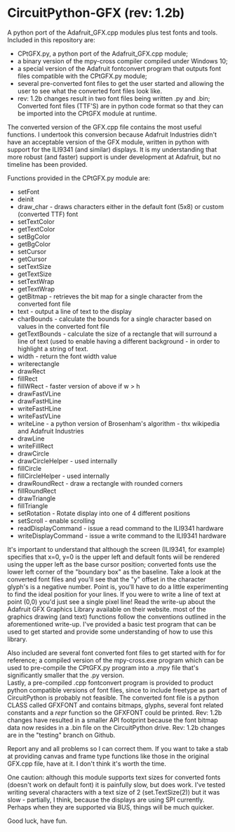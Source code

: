 # CircuitPython-GFX  (rev: 1.2b)
A python port of the Adafruit_GFX.cpp modules plus test fonts and tools. Included in this repository are: 
- CPtGFX.py, a python port of the Adafruit_GFX.cpp module; 
- a binary version of the mpy-cross compiler compiled under Windows 10; 
- a special version of the Adafruit fontconvert program that outputs font files compatible with the CPtGFX.py module; 
- several pre-converted font files to get the user started and allowing the user to see what the converted font files look like.  
- rev: 1.2b changes result in two font files being written <fontname>.py and <fontname>.bin;
Converted font files (TTF'S) are in python code format so that they can be imported into the CPtGFX module at runtime.  

The converted version of the GFX.cpp file contains the most useful functions.  I undertook this conversion because Adafruit Industries didn't have an acceptable version of the GFX module, written in python with support for the ILI9341 (and similar) displays.  It is my understanding that more robust (and faster) support is under development at Adafruit, but no timeline has been provided.

Functions provided in the CPtGFX.py module are:
  - setFont
  - deinit
  - draw_char - draws characters either in the default font (5x8) or custom (converted TTF) font
  - setTextColor
  - getTextColor
  - setBgColor
  - getBgColor
  - setCursor
  - getCursor
  - setTextSize
  - getTextSize
  - setTextWrap
  - getTextWrap
  - getBitmap - retrieves the bit map for a single character from the converted font file
  - text      - output a line of text to the display
  - charBounds  - calculate the bounds for a single character based on values in the converted font file
  - getTextBounds - calculate the size of a rectangle that will surround a line of text (used to enable having a different background
                         - in order to highlight a string of text.
  - width - return the font width value
  - writerectangle
  - drawRect
  - fillRect
  - fillWRect - faster version of above if w > h
  - drawFastVLine
  - drawFastHLine
  - writeFastHLine
  - writeFastVLine
  - writeLine - a python version of Brosenham's algorithm - thx wikipedia and Adafruit Industries
  - drawLine
  - writeFillRect
  - drawCircle
  - drawCircleHelper  - used internally
  - fillCircle
  - fillCircleHelper  - used internally
  - drawRoundRect - draw a rectangle with rounded corners
  - fillRoundRect
  - drawTriangle
  - fillTriangle
  - setRotation -   Rotate display into one of 4 different positions
  - setScroll   -   enable scrolling
  - readDisplayCommand -    issue a read command to the ILI9341 hardware
  - writeDisplayCommand -   issue a write command to the ILI9341 hardware
  
  It's important to understand that although the screen (ILI9341, for example) specifies that x=0, y=0 is the upper left and default fonts wiil be rendered using the upper left as the base cursor position; converted fonts use the lower left corner of the "boundary box" as the baseline.  Take a look at the converted font files and you'll see that the "y" offset in the character glyph's is a negative number.  Point is, you'll have to do a little experimenting to find the ideal position for your lines.  If you were to write a line of text at point (0,0) you'd just see a single pixel line!  Read the write-up about the Adafruit GFX Graphics Library available on their website.  most of the graphics drawing (and text) functions follow the conventions outlined in the aforementioned write-up.  I've provided a basic test program that can be used to get started and provide some understanding of how to use this library.
  
Also included are several font converted font files to get started with for for reference; a compiled version of the mpy-cross.exe program which can be used to pre-compile the CPtGFX.py program into a .mpy file that's significantly smaller that the .py version.  
Lastly, a pre-compiled .cpp fontconvert program is provided to product python compatible versions of font files, since to include freetype as part of CircuitPython is probably not feasible.  The converted font file is a python CLASS called GFXFONT and contains bitmaps, glyphs, several font related constants and a _repr_ function so the GFXFONT could be printed.
Rev: 1.2b changes have resulted in a smaller API footprint because the font bitmap data now resides in a .bin file on the CircuitPython drive.
Rev: 1.2b changes are in the "testing" branch on Github.

Report any and all problems so I can correct them.  If you want to take a stab at providing canvas and frame type functions like those in the original GFX.cpp file, have at it.  I don't think it's worth the time.

One caution:  although this module supports text sizes for converted fonts (doesn't work on default font) it is painfully slow, but does work.  I've tested writing several characters with a text size of 2 (set.TextSize(2)) but it was slow - partially, I think, because the displays are using SPI currently.  Perhaps when they are supported via BUS, things will be much quicker.

Good luck, have fun.
